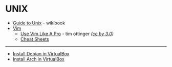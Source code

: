 # UNIX

* [Guide to Unix](https://en.wikibooks.org/wiki/Guide_to_Unix) - wikibook
* [Vim](https://www.vim.org/)
  - [Use Vim Like A Pro](https://archive.org/download/the7habitsofhighlyeffectivepeople_202001/Programming%20Books/Tim%20Ottinger%20-%20Vim%20Like%20A%20Pro.pdf) - tim ottinger _([cc by 3.0](https://creativecommons.org/licenses/by/3.0/))_
  - [Cheat Sheets](http://www.viemu.com/a_vi_vim_graphical_cheat_sheet_tutorial.html)
---

* [Install Debian in VirtualBox](LINUX/Debian-vbox.md)
* [Install Arch in VirtualBox](LINUX/Arch-vbox.md)
